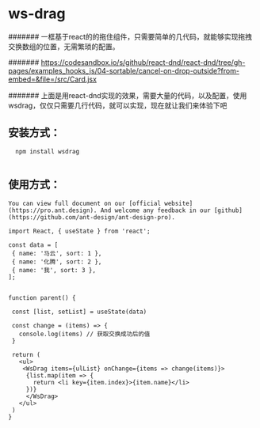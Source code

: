 # ws-drag


####### 一框基于react的的拖住组件，只需要简单的几代码，就能够实现拖拽交换数组的位置，无需繁琐的配置。 

####### https://codesandbox.io/s/github/react-dnd/react-dnd/tree/gh-pages/examples_hooks_js/04-sortable/cancel-on-drop-outside?from-embed=&file=/src/Card.jsx

####### 上面是用react-dnd实现的效果，需要大量的代码，以及配置，使用wsdrag，仅仅只需要几行代码，就可以实现，现在就让我们来体验下吧

## 安装方式：
```
  npm install wsdrag
  
 ```
## 使用方式：
 ```
 You can view full document on our [official website](https://pro.ant.design). And welcome any feedback in our [github](https://github.com/ant-design/ant-design-pro).

import React, { useState } from 'react';

const data = [
  { name: '马云', sort: 1 },
  { name: '化腾', sort: 2 },
  { name: '我', sort: 3 },
];


function parent() {

  const [list, setList] = useState(data)
  
  const change = (items) => {
    console.log(items) // 获取交换成功后的值
  }
  
  return (
    <ul>
     <WsDrag items={ulList} onChange={items => change(items)}>
      {list.map(item => {
        return <li key={item.index}>{item.name}</li>
      })}
      </WsDrag>
    </ul>
  )
}
```
